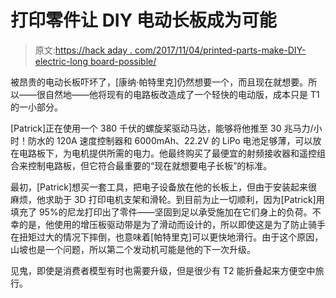 # 打印零件让 DIY 电动长板成为可能

> 原文:[https://hack aday . com/2017/11/04/printed-parts-make-DIY-electric-long board-possible/](https://hackaday.com/2017/11/04/printed-parts-make-diy-electric-longboard-possible/)

被昂贵的电动长板吓坏了，[康纳·帕特里克]仍然想要一个，而且现在就想要。所以——很自然地——他将现有的电路板改造成了一个轻快的电动版，成本只是 T1 的一小部分。

[Patrick]正在使用一个 380 千伏的螺旋桨驱动马达，能够将他推至 30 兆马力/小时！防水的 120A 速度控制器和 6000mAh、22.2V 的 LiPo 电池足够薄，可以放在电路板下，为电机提供所需的电力。他最终购买了最便宜的射频接收器和遥控组合来控制电路板，但它符合最重要的“现在就想要电子长板”的标准。

最初，[Patrick]想买一套工具，把电子设备放在他的长板上，但由于安装起来很麻烦，他求助于 3D 打印电机支架和滑轮。到目前为止一切顺利，因为[Patrick]用填充了 95%的尼龙打印出了零件——坚固到足以承受施加在它们身上的负荷。不幸的是，他使用的增压板驱动带是为了滑动而设计的，所以即使这是为了防止骑手在扭矩过大的情况下摔倒，也意味着[帕特里克]可以更快地滑行。由于这个原因，山坡也是一个问题，所以第二个发动机可能是他的下一次升级。

见鬼，即使是消费者模型有时也需要升级，但是很少有 T2 能折叠起来方便空中旅行。